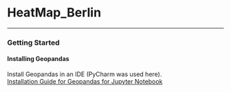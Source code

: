 # HeatMap_Berlin
***

### Getting Started
#### Installing Geopandas 
Install Geopandas in an IDE (PyCharm was used here).\
[Installation Guide for Geopandas for Jupyter Notebook](https://medium.com/@sourav_raj/ultimate-easiest-way-to-install-geopandas-on-windows-add-to-jupyter-notebook-which-will-a4b11223f4f2)

